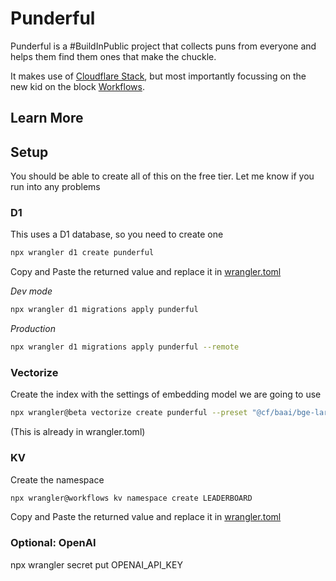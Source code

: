 # Punderful

Punderful is a #BuildInPublic project that collects puns from everyone and helps them find them ones that make the chuckle.

It makes use of [Cloudflare Stack](https://www.youtube.com/watch?v=FH5-m0aiO5g), but most importantly focussing on the new kid on the block [Workflows](https://developers.cloudflare.com/workflows).


## Learn More



## Setup

You should be able to create all of this on the free tier. Let me know if you run into any problems

### D1

This uses a D1 database, so you need to create one

```bash
npx wrangler d1 create punderful
```

Copy and Paste the returned value and replace it in [wrangler.toml](./wrangler.toml)

*Dev mode*

```bash
npx wrangler d1 migrations apply punderful
```

*Production*

```bash
npx wrangler d1 migrations apply punderful --remote
```

### Vectorize

Create the index with the settings of embedding model we are going to use

```bash
npx wrangler@beta vectorize create punderful --preset "@cf/baai/bge-large-en-v1.5"
```

(This is already in wrangler.toml)

### KV

Create the namespace

```bash
npx wrangler@workflows kv namespace create LEADERBOARD
```

Copy and Paste the returned value and replace it in [wrangler.toml](./wrangler.toml)

### Optional: OpenAI

npx wrangler secret put OPENAI_API_KEY 